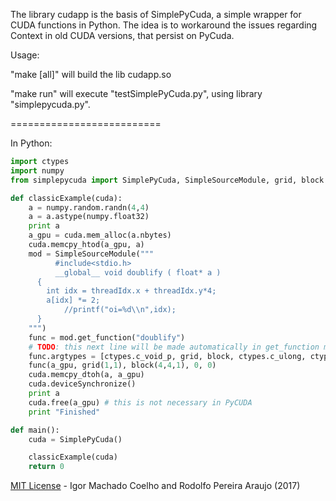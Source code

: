 The library cudapp is the basis of SimplePyCuda, a simple wrapper for CUDA functions in Python.
The idea is to workaround the issues regarding Context in old CUDA versions, that persist on PyCuda.

Usage:

"make [all]" will build the lib cudapp.so

"make run" will execute "testSimplePyCuda.py", using library "simplepycuda.py".

==========================

In Python:

```python
import ctypes
import numpy
from simplepycuda import SimplePyCuda, SimpleSourceModule, grid, block

def classicExample(cuda):
	a = numpy.random.randn(4,4)
	a = a.astype(numpy.float32)
	print a
	a_gpu = cuda.mem_alloc(a.nbytes)
	cuda.memcpy_htod(a_gpu, a)
	mod = SimpleSourceModule("""
          #include<stdio.h>
          __global__ void doublify ( float* a )
	  {
	    int idx = threadIdx.x + threadIdx.y*4;
	    a[idx] *= 2;
            //printf("oi=%d\\n",idx);
	  }
	""")
	func = mod.get_function("doublify")
	# TODO: this next line will be made automatically in get_function method... just need a few more time :)
	func.argtypes = [ctypes.c_void_p, grid, block, ctypes.c_ulong, ctypes.c_ulong]
	func(a_gpu, grid(1,1), block(4,4,1), 0, 0)
	cuda.memcpy_dtoh(a, a_gpu)
	cuda.deviceSynchronize()
	print a
	cuda.free(a_gpu) # this is not necessary in PyCUDA
	print "Finished"

def main():
	cuda = SimplePyCuda()

	classicExample(cuda)	
	return 0
```

[MIT License](LICENSE) - Igor Machado Coelho and Rodolfo Pereira Araujo (2017)


